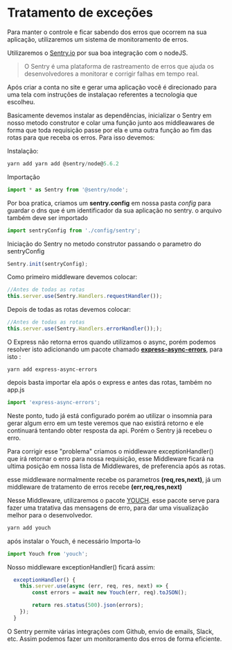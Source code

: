 # Tratamento de exceções

Para manter o controle e ficar sabendo dos erros que ocorrem na sua aplicação, utilizaremos um sistema de monitoramento de erros.

Utilizaremos o [Sentry.io](https://docs.sentry.io) por sua boa integração com o nodeJS.

> O Sentry é uma plataforma de rastreamento de erros que ajuda os desenvolvedores a monitorar e corrigir falhas em tempo real.

Após criar a conta no site e gerar uma aplicação você é direcionado para uma tela com instruções de instalaçao referentes a tecnologia que escolheu.

Basicamente devemos instalar as dependências, inicializar o Sentry em nosso metodo construtor e colar uma função junto aos middleawares de forma que toda requisição passe por ela e uma outra função ao fim das rotas para que receba os erros. Para isso devemos:

Instalação:

```javascript
yarn add yarn add @sentry/node@5.6.2
```

Importação

```javascript
import * as Sentry from '@sentry/node';
```

Por boa pratica, criamos um **sentry.config** em nossa pasta _config_ para guardar o dns que é um identificador da sua aplicação no sentry. o arquivo também deve ser importado

```javascript
import sentryConfig from './config/sentry';
```

Iniciação do Sentry no metodo construtor passando o parametro do sentryConfig

```javascript
Sentry.init(sentryConfig);
```

Como primeiro middleware devemos colocar:

```javascript
//Antes de todas as rotas
this.server.use(Sentry.Handlers.requestHandler());
```

Depois de todas as rotas devemos colocar:

```javascript
//Antes de todas as rotas
this.server.use(Sentry.Handlers.errorHandler()););
```

O Express não retorna erros quando utilizamos o async, porém podemos resolver isto adicionando um pacote chamado [**express-async-errors**](https://www.npmjs.com/package/express-async-errors), para isto :

```
yarn add express-async-errors
```

depois basta importar ela após o express e antes das rotas, também no app.js

```javascript
import 'express-async-errors';
```

Neste ponto, tudo já está configurado porém ao utilizar o insomnia para gerar algum erro em um teste veremos que nao existirá retorno e ele continuará tentando obter resposta da api. Porém o Sentry já recebeu o erro.

Para corrigir esse "problema" criamos o middleware exceptionHandler() que irá retornar o erro para nossa requisição, esse Middleware ficará na ultima posição em nossa lista de Middlewares, de preferencia após as rotas.

esse middleware normalmente recebe os parametros **(req,res,next)**, já um middleware de tratamento de erros recebe **(err,req,res,next)**

Nesse Middleware, utilizaremos o pacote [YOUCH](https://www.npmjs.com/package/youch). esse pacote serve para fazer uma tratativa das mensagens de erro, para dar uma visualização melhor para o desenvolvedor.

```javascript
yarn add youch
```

após instalar o Youch, é necessário Importa-lo

```javascript
import Youch from 'youch';
```

Nosso middleware exceptionHandler() ficará assim:

```javascript
  exceptionHandler() {
    this.server.use(async (err, req, res, next) => {
        const errors = await new Youch(err, req).toJSON();

        return res.status(500).json(errors);
    });
  }
```

O Sentry permite várias integrações com Github, envio de emails, Slack, etc. Assim podemos fazer um monitoramento dos erros de forma eficiente.
